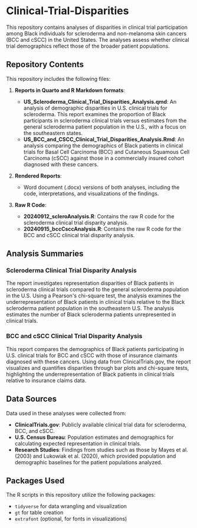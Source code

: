 # Clinical-Trial-Disparities

This repository contains analyses of disparities in clinical trial participation among Black individuals for scleroderma and non-melanoma skin cancers (BCC and cSCC) in the United States. The analyses assess whether clinical trial demographics reflect those of the broader patient populations.

## Repository Contents

This repository includes the following files:

1. **Reports in Quarto and R Markdown formats**:
   - **US_Scleroderma_Clinical_Trial_Disparities_Analysis.qmd**: An analysis of demographic disparities in U.S. clinical trials for scleroderma. This report examines the proportion of Black participants in scleroderma clinical trials versus estimates from the general scleroderma patient population in the U.S., with a focus on the southeastern states.
   - **US_BCC_and_CSCC_Clinical_Trial_Disparities_Analysis.Rmd**: An analysis comparing the demographics of Black patients in clinical trials for Basal Cell Carcinoma (BCC) and Cutaneous Squamous Cell Carcinoma (cSCC) against those in a commercially insured cohort diagnosed with these cancers.

2. **Rendered Reports**:
   - Word document (.docx) versions of both analyses, including the code, interpretations, and visualizations of the findings.

3. **Raw R Code**:
   - **20240912_scleroAnalysis.R**: Contains the raw R code for the scleroderma clinical trial disparity analysis.
   - **20240915_bccCsccAnalysis.R**: Contains the raw R code for the BCC and cSCC clinical trial disparity analysis.

## Analysis Summaries

### Scleroderma Clinical Trial Disparity Analysis
The report investigates representation disparities of Black patients in scleroderma clinical trials compared to the general scleroderma population in the U.S. Using a Pearson's chi-square test, the analysis examines the underrepresentation of Black patients in clinical trials relative to the Black scleroderma patient population in the southeastern U.S. The analysis estimates the number of Black scleroderma patients unrepresented in clinical trials.

### BCC and cSCC Clinical Trial Disparity Analysis
This report compares the demographics of Black patients participating in U.S. clinical trials for BCC and cSCC with those of insurance claimants diagnosed with these cancers. Using data from ClinicalTrials.gov, the report visualizes and quantifies disparities through bar plots and chi-square tests, highlighting the underrepresentation of Black patients in clinical trials relative to insurance claims data.


## Data Sources

Data used in these analyses were collected from:
- **ClinicalTrials.gov**: Publicly available clinical trial data for scleroderma, BCC, and cSCC.
- **U.S. Census Bureau**: Population estimates and demographics for calculating expected representation in clinical trials.
- **Research Studies**: Findings from studies such as those by Mayes et al. (2003) and Lukowiak et al. (2020), which provided population and demographic baselines for the patient populations analyzed.

## Packages Used
The R scripts in this repository utilize the following packages:
- `tidyverse` for data wrangling and visualization
- `gt` for table creation
- `extrafont` (optional, for fonts in visualizations)
